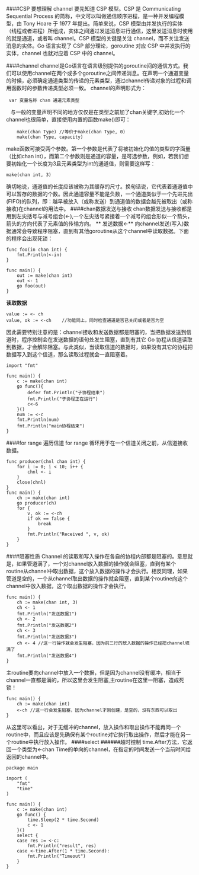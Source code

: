 ####CSP
要想理解 channel 要先知道 CSP 模型。CSP 是 Communicating Sequential Process 的简称，中文可以叫做通信顺序进程，是一种并发编程模型，由 Tony Hoare 于 1977 年提出。简单来说，CSP 模型由并发执行的实体（线程或者进程）所组成，实体之间通过发送消息进行通信，这里发送消息时使用的就是通道，或者叫 channel。CSP 模型的关键是关注 channel，而不关注发送消息的实体。Go 语言实现了 CSP 部分理论，goroutine 对应 CSP 中并发执行的实体，channel 也就对应着 CSP 中的 channel。

####channel
channel是Go语言在语言级别提供的goroutine间的通信方式。我们可以使用channel在两个或多个goroutine之间传递消息。在声明一个通道变量的时候，必须确定通道类型的传递的元素类型，通过channel传递对象的过程和调用函数时的参数传递类型必须一致。
channel的声明形式为：
```
 var 变量名称 chan 通道元素类型  
```
   与一般的变量声明不同的地方仅仅是在类型之前加了chan关键字,初始化一个channel也很简单，直接使用内置的函数make()即可：
```
    make(chan Type) //等价于make(chan Type, 0)
    make(chan Type, capacity)
```
make函数可接受两个参数。第一个参数是代表了将被初始化的值的类型的字面量（比如chan int），而第二个参数则是通道的容量，是可选参数，例如，若我们想要初始化一个长度为3且元素类型为int的通道值，则需要这样写：
```
make(chan int, 3)   
``` 
 确切地说，通道值的长度应该被称为其缓存的尺寸。换句话说，它代表着通道值中可以暂存的数据的个数。因此通道容量不能是负数，一个通道类似于一个先进先出(FIFO)的队列，即：越早被放入（或称发送）到通道值的数据会越先被取出（或称接收)在channel的用法中。
####chan数据发送与接收
chan数据发送与接收都是用到左尖括号与减号组合(<-),一个左尖括号紧接着一个减号的组合形似一个箭头，箭头的方向代表了元素值的传输方向。
** 发送数据<-**
向channel发送(写入)数据通常会导致程序阻塞，直到有其他goroutine从这个channel中读取数据。下面的程序会出现死锁：
```
func foo(in chan int) {
	fmt.Println(<-in)
}

func main() {
	out := make(chan int)
	out <- 1
	go foo(out)
}
```
**读取数据**
```
value := <- ch  
value, ok := <-ch    //功能同上，同时检查通道是否已关闭或者是否为空
```
 因此需要特别注意的是：channel接收和发送数据都是阻塞的，当把数据发送到信道时，程序控制会在发送数据的语句处发生阻塞，直到有其它 Go 协程从信道读取到数据，才会解除阻塞。与此类似，当读取信道的数据时，如果没有其它的协程把数据写入到这个信道，那么读取过程就会一直阻塞着。
```
import "fmt"

func main() {
	c := make(chan int)
	go func(){
		defer fmt.Println("子协程结束")
		fmt.Println("子协程正在运行")
        c<-6
	}()
	num := <-c
	fmt.Println(num)
	fmt.Println("main协程结束")
}
```

####for range 遍历信道
for range 循环用于在一个信道关闭之前，从信道接收数据。
```
func producer(chnl chan int) {
	for i := 0; i < 10; i++ {
		chnl <- i
	}
	close(chnl)
}
func main() {
	ch := make(chan int)
	go producer(ch)
	for {
		v, ok := <-ch
		if ok == false {
			break
		}
		fmt.Println("Received ", v, ok)
	}
}
```
####阻塞性质
Channel 的读取和写入操作在各自的协程内部都是阻塞的。意思就是，如果管道满了，一个对channel放入数据的操作就会阻塞，直到有某个routine从channel中取出数据，这个放入数据的操作才会执行。相反同理，如果管道是空的，一个从channel取出数据的操作就会阻塞，直到某个routine向这个channel中放入数据，这个取出数据的操作才会执行。
```
func main() {
	ch := make(chan int, 3)
	ch <- 1
	fmt.Println("发送数据1")
	ch <- 2
	fmt.Println("发送数据2")
	ch <- 3
	fmt.Println("发送数据3")
	ch <- 4 //这一行操作就会发生阻塞，因为前三行的放入数据的操作已经把channel填满了
	fmt.Println("发送数据4")
}
```
 主routine要向channel中放入一个数据，但是因为channel没有缓冲，相当于channel一直都是满的，所以这里会发生阻塞,主routine在这里一阻塞，造成死锁！
```
func main() {
	ch := make(chan int)
	<-ch //这一行会发生阻塞，因为channel才刚创建，是空的，没有东西可以取出
}

```
从这里可以看出，对于无缓冲的channel，放入操作和取出操作不能再同一个routine中，而且应该是先确保有某个routine对它执行取出操作，然后才能在另一个routine中执行放入操作。
####select
######超时控制
time.After方法，它返回一个类型为<-chan Time的单向的channel，在指定的时间发送一个当前时间给返回的channel中。
```
package main

import (
	"fmt"
	"time"
)

func main() {
	c := make(chan int)
	go func() {
		time.Sleep(2 * time.Second)
		c <- 1
	}()
	select {
	case res := <-c:
		fmt.Println("result", res)
	case <-time.After(1 * time.Second):
		fmt.Println("Timeout")
	}
}

```
